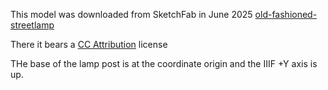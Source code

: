 This model was downloaded from SketchFab in June 2025
[old-fashioned-streetlamp](https://sketchfab.com/3d-models/old-fashioned-streetlamp-e98ebb84f03142618eb958817fe86967)

There it bears a [CC Attribution](https://creativecommons.org/licenses/by/4.0/) license

THe base of the lamp post is at the coordinate origin and the IIIF +Y axis is up.
